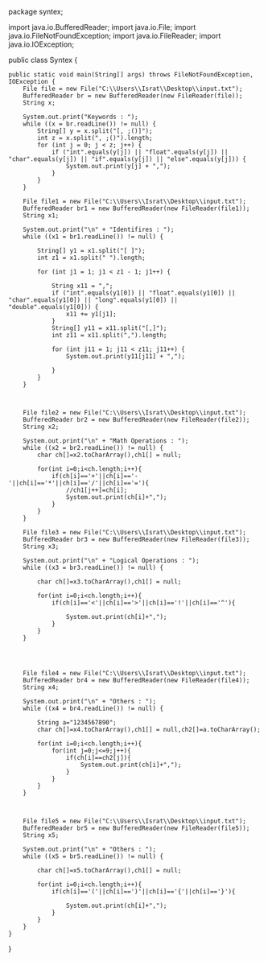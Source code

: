 package syntex;

import java.io.BufferedReader;
import java.io.File;
import java.io.FileNotFoundException;
import java.io.FileReader;
import java.io.IOException;

public class Syntex {

    public static void main(String[] args) throws FileNotFoundException, IOException {
        File file = new File("C:\\Users\\Israt\\Desktop\\input.txt");
        BufferedReader br = new BufferedReader(new FileReader(file));
        String x;

        System.out.print("Keywords : ");
        while ((x = br.readLine()) != null) {
            String[] y = x.split("[, ;()]");
            int z = x.split(", ;()").length;
            for (int j = 0; j < z; j++) {
                if ("int".equals(y[j]) || "float".equals(y[j]) || "char".equals(y[j]) || "if".equals(y[j]) || "else".equals(y[j])) {
                    System.out.print(y[j] + ",");
                }
            }
        }

        File file1 = new File("C:\\Users\\Israt\\Desktop\\input.txt");
        BufferedReader br1 = new BufferedReader(new FileReader(file1));
        String x1;

        System.out.print("\n" + "Identifires : ");
        while ((x1 = br1.readLine()) != null) {

            String[] y1 = x1.split("[ ]");
            int z1 = x1.split(" ").length;

            for (int j1 = 1; j1 < z1 - 1; j1++) {

                String x11 = ",";
                if ("int".equals(y1[0]) || "float".equals(y1[0]) || "char".equals(y1[0]) || "long".equals(y1[0]) || "double".equals(y1[0])) {
                    x11 += y1[j1];
                }
                String[] y11 = x11.split("[,]");
                int z11 = x11.split(",").length;

                for (int j11 = 1; j11 < z11; j11++) {
                    System.out.print(y11[j11] + ",");

                }
            }
        }
        
        
        
        File file2 = new File("C:\\Users\\Israt\\Desktop\\input.txt");
        BufferedReader br2 = new BufferedReader(new FileReader(file2));
        String x2;

        System.out.print("\n" + "Math Operations : ");
        while ((x2 = br2.readLine()) != null) {
            char ch[]=x2.toCharArray(),ch1[] = null;

            for(int i=0;i<ch.length;i++){
                if(ch[i]=='+'||ch[i]=='-'||ch[i]=='*'||ch[i]=='/'||ch[i]=='='){
                    //ch1[j++]=ch[i];
                    System.out.print(ch[i]+",");
                }
            }
        }
        
        File file3 = new File("C:\\Users\\Israt\\Desktop\\input.txt");
        BufferedReader br3 = new BufferedReader(new FileReader(file3));
        String x3;

        System.out.print("\n" + "Logical Operations : ");
        while ((x3 = br3.readLine()) != null) {

            char ch[]=x3.toCharArray(),ch1[] = null;

            for(int i=0;i<ch.length;i++){
                if(ch[i]=='<'||ch[i]=='>'||ch[i]=='!'||ch[i]=='^'){

                    System.out.print(ch[i]+",");
                }
            }
        }
        
        
        
        
        File file4 = new File("C:\\Users\\Israt\\Desktop\\input.txt");
        BufferedReader br4 = new BufferedReader(new FileReader(file4));
        String x4;

        System.out.print("\n" + "Others : ");
        while ((x4 = br4.readLine()) != null) {

            String a="1234567890";
            char ch[]=x4.toCharArray(),ch1[] = null,ch2[]=a.toCharArray();

            for(int i=0;i<ch.length;i++){
                for(int j=0;j<=9;j++){
                    if(ch[i]==ch2[j]){
                        System.out.print(ch[i]+",");
                    }
                }
            }
        }
        
        
        
        File file5 = new File("C:\\Users\\Israt\\Desktop\\input.txt");
        BufferedReader br5 = new BufferedReader(new FileReader(file5));
        String x5;

        System.out.print("\n" + "Others : ");
        while ((x5 = br5.readLine()) != null) {

            char ch[]=x5.toCharArray(),ch1[] = null;

            for(int i=0;i<ch.length;i++){
                if(ch[i]=='('||ch[i]==')'||ch[i]=='{'||ch[i]=='}'){

                    System.out.print(ch[i]+",");
                }
            }
        }
    }
}
